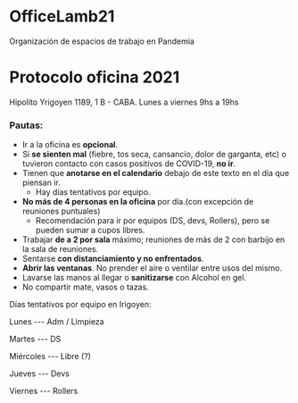 # OfficeLamb21
Organización de espacios de trabajo en Pandemia

# Protocolo oficina 2021

Hipolito Yrigoyen 1189, 1 B - CABA. Lunes a viernes 9hs a 19hs

### Pautas:

- Ir a la oficina es **opcional**.
- Si **se sienten mal** (fiebre, tos seca, cansancio, dolor de garganta, etc) o tuvieron contacto con casos positivos de COVID-19, **no ir**.
- Tienen que **anotarse en el calendario** debajo de este texto en el día que piensan ir.
    - Hay días tentativos por equipo.
- **No más de 4 personas en la oficina** por día.(con excepción de reuniones puntuales)
    - Recomendación para ir por equipos (DS, devs, Rollers), pero se pueden sumar a cupos libres.
- Trabajar **de a 2 por sala** máximo; reuniones de más de 2 con barbijo en la sala de reuniones.
- Sentarse **con distanciamiento y no enfrentados**.
- **Abrir las ventanas**. No prender el aire o ventilar entre usos del mismo.
- Lavarse las manos al llegar o **sanitizarse** con Alcohol en gel.
- No compartir mate, vasos o tazas.

Días tentativos por equipo en Irigoyen:

Lunes --- Adm / Limpieza

Martes --- DS

Miércoles --- Libre (?)

Jueves --- Devs

Viernes --- Rollers
